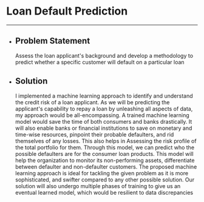 # Loan Default Prediction
--------------
- ## Problem Statement
  Assess the loan applicant's background and develop a methodology to predict whether a specific customer will default on a particular loan
- ## Solution
  I implemented a machine learning approach to identify and understand the credit risk of a loan applicant. As we will be predicting the applicant's capability to repay a loan by unleashing all aspects of data, my approach would be all-encompassing. A trained machine learning model would save the time of both consumers and banks drastically. It will also enable banks or financial institutions to save on monetary and time-wise resources, pinpoint their probable defaulters, and rid themselves of any losses. This also helps in Assessing the risk profile of the total portfolio for them. Through this model, we can predict who the possible defaulters are for the consumer loan products. This model will help the organization to monitor its non-performing assets, differentiate between defaulter and non-defaulter customers. The proposed machine learning approach is ideal for tackling the given problem as it is more sophisticated, and swifter compared to any other possible solution. Our solution will also undergo multiple phases of training to give us an eventual learned model, which would be resilient to data discrepancies
